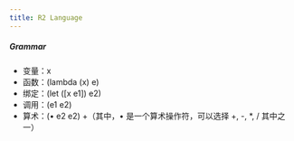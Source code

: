 ```yaml
---
title: R2 Language
---
```


##### Grammar

+ 变量：x
+ 函数：(lambda (x) e)
+ 绑定：(let ([x e1]) e2)
+ 调用：(e1 e2)
+ 算术：(• e2 e2)
+（其中，• 是一个算术操作符，可以选择 +, -, *, / 其中之一）


